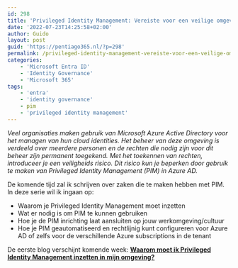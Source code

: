 ```yaml
---
id: 298
title: 'Privileged Identity Management: Vereiste voor een veilige omgeving'
date: '2022-07-23T14:25:58+02:00'
author: Guido
layout: post
guid: 'https://pentiago365.nl/?p=298'
permalink: /privileged-identity-management-vereiste-voor-een-veilige-omgeving/
categories:
    - 'Microsoft Entra ID'
    - 'Identity Governance'
    - 'Microsoft 365'
tags:
    - 'entra'
    - 'identity governance'
    - pim
    - 'privileged identity management'
---
```


*Veel organisaties maken gebruik van Microsoft Azure Active Directory voor het managen van hun cloud identities. Het beheer van deze omgeving is verdeeld over meerdere personen en de rechten die nodig zijn voor dit beheer zijn permanent toegekend. Met het toekennen van rechten, introduceer je een veiligheids risico. Dit risico kun je beperken door gebruik te maken van Privileged Identity Management (PIM) in Azure AD.*

De komende tijd zal ik schrijven over zaken die te maken hebben met PIM. In deze serie wil ik ingaan op:

- Waarom je Privileged Identity Management moet inzetten
- Wat er nodig is om PIM te kunnen gebruiken
- Hoe je de PIM inrichting laat aansluiten op jouw werkomgeving/cultuur
- Hoe je PIM geautomatiseerd en rechtlijnig kunt configureren voor Azure AD of zelfs voor de verschillende Azure subscriptions in de tenant

De eerste blog verschijnt komende week: [**Waarom moet ik Privileged Identity Management inzetten in mijn omgeving?**](/privileged-identity-management-waarom-je-dit-moet-inzetten-in-je-omgeving/)